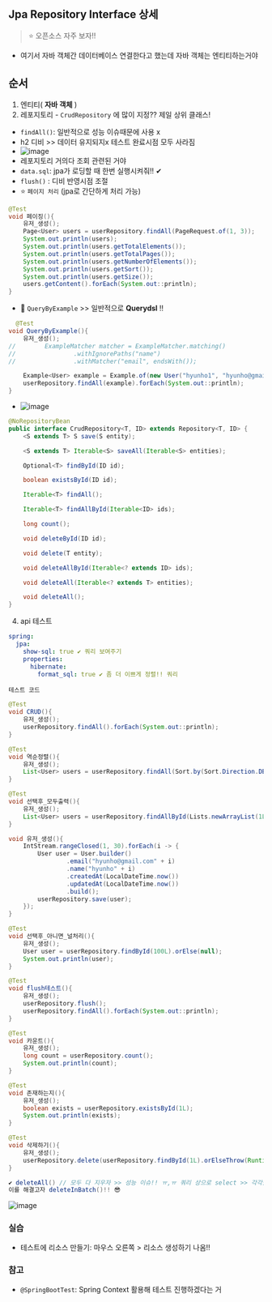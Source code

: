 ## Jpa Repository Interface 상세
> ⭐ 오픈소스 자주 보자!!
- 여기서 자바 객체간 데이터베이스 연결한다고 했는데 자바 객체는 엔티티하는거야

## 순서
1. 엔티티( __자바 객체__ )
2. 레포지토리 - `CrudRepository` 에 많이 지정?? 제일 상위 클래스!
  - `findAll()`: 일반적으로 성능 이슈때문에 사용 x 
  - h2 디비 >> 데이터 유지되지x 테스트 완료시점 모두 사라짐
  - ![image](https://user-images.githubusercontent.com/61215550/156967286-c73a822f-48d1-4b30-8c7e-239c9a4fb63d.png)
  - 레포지토리 거의다 조회 관련된 거야
  - `data.sql`: jpa가 로딩할 때 한번 실행시켜줘!! ✔ 
  - `flush()` : 디비 반영시점 조절
  - ⭐ `페이지 처리` (jpa로 간단하게 처리 가능)
  ```java
  @Test
  void 페이징(){
      유저_생성();
      Page<User> users = userRepository.findAll(PageRequest.of(1, 3));
      System.out.println(users);
      System.out.println(users.getTotalElements());
      System.out.println(users.getTotalPages());
      System.out.println(users.getNumberOfElements());
      System.out.println(users.getSort());
      System.out.println(users.getSize());
      users.getContent().forEach(System.out::println);
  }
  ```
  - 👻 `QueryByExample` >> 일반적으로 __Querydsl__ !!
  ```java
    @Test
  void QueryByExample(){
      유저_생성();
//        ExampleMatcher matcher = ExampleMatcher.matching()
//                .withIgnorePaths("name")
//                .withMatcher("email", endsWith());

      Example<User> example = Example.of(new User("hyunho1", "hyunho@gmail.com1"));
      userRepository.findAll(example).forEach(System.out::println);
  }
  ```
  - ![image](https://user-images.githubusercontent.com/61215550/156972526-37becc8a-c7b9-44ed-84f6-8d33d60d8031.png)


```java
@NoRepositoryBean
public interface CrudRepository<T, ID> extends Repository<T, ID> {
    <S extends T> S save(S entity);

    <S extends T> Iterable<S> saveAll(Iterable<S> entities);

    Optional<T> findById(ID id);

    boolean existsById(ID id);

    Iterable<T> findAll();

    Iterable<T> findAllById(Iterable<ID> ids);

    long count();

    void deleteById(ID id);

    void delete(T entity);

    void deleteAllById(Iterable<? extends ID> ids);

    void deleteAll(Iterable<? extends T> entities);

    void deleteAll();
}
```
4. api 테스트
```yml
spring:
  jpa:
    show-sql: true ✔ 쿼리 보여주기
    properties:
      hibernate:
        format_sql: true ✔ 좀 더 이쁘게 정렬!! 쿼리
```
`테스트 코드`
```java
@Test
void CRUD(){
    유저_생성();
    userRepository.findAll().forEach(System.out::println);
}

@Test
void 역순정렬(){
    유저_생성();
    List<User> users = userRepository.findAll(Sort.by(Sort.Direction.DESC, "name"));
}

@Test
void 선택후_모두출력(){
    유저_생성();
    List<User> users = userRepository.findAllById(Lists.newArrayList(1L, 3L, 4L));
}

void 유저_생성(){
    IntStream.rangeClosed(1, 30).forEach(i -> {
        User user = User.builder()
                .email("hyunho@gmail.com" + i)
                .name("hyunho" + i)
                .createdAt(LocalDateTime.now())
                .updatedAt(LocalDateTime.now())
                .build();
        userRepository.save(user);
    });
}

@Test
void 선택후_아니면_널처리(){
    유저_생성();
    User user = userRepository.findById(100L).orElse(null);
    System.out.println(user);
}

@Test
void flush테스트(){
    유저_생성();
    userRepository.flush();
    userRepository.findAll().forEach(System.out::println);
}

@Test
void 카운트(){
    유저_생성();
    long count = userRepository.count();
    System.out.println(count);
}

@Test
void 존재하는지(){
    유저_생성();
    boolean exists = userRepository.existsById(1L);
    System.out.println(exists);
}

@Test
void 삭제하기(){
    유저_생성();
    userRepository.delete(userRepository.findById(1L).orElseThrow(RuntimeException::new));
}

✔ deleteAll() // 모두 다 지우자 >> 성능 이슈!! ㅠ,ㅠ 쿼리 상으로 select >> 각각을 실행하니까!! 
이를 해결고자 deleteInBatch()!! 😎
```

![image](https://user-images.githubusercontent.com/61215550/156969159-635a85d1-6520-4228-af86-cfc4d9b691ad.png)

### 실습
- 테스트에 리소스 만들기: 마우스 오른쪽 > 리소스 생성하기 나옴!!

### 참고
- `@SpringBootTest`: Spring Context 활용해 테스트 진행하겠다는 거

